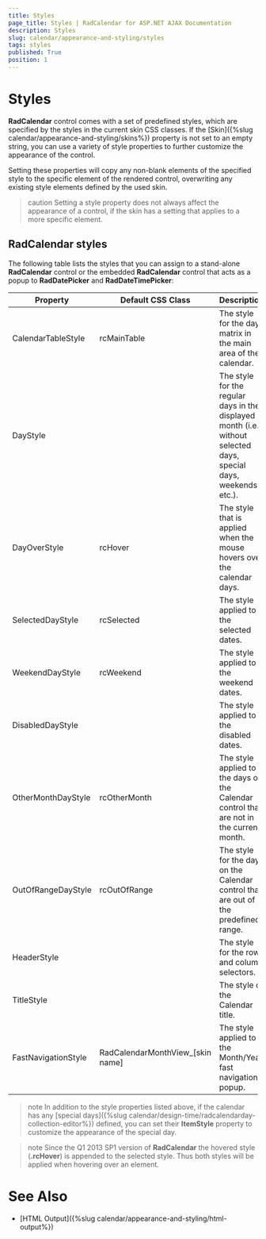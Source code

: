 ```yaml
---
title: Styles
page_title: Styles | RadCalendar for ASP.NET AJAX Documentation
description: Styles
slug: calendar/appearance-and-styling/styles
tags: styles
published: True
position: 1
---
```


# Styles



**RadCalendar** control comes with a set of predefined styles, which are specified by the styles in the current skin CSS classes. If the [Skin]({%slug calendar/appearance-and-styling/skins%}) property is not set to an empty string, you can use a variety of style properties to further customize the appearance of the control.

Setting these properties will copy any non-blank elements of the specified style to the specific element of the rendered control, overwriting any existing style elements defined by the used skin.

>caution 
Setting a style property does not always affect the appearance of a control, if the skin has a setting that applies to a more specific element.
>


## RadCalendar styles

The following table lists the styles that you can assign to a stand-alone **RadCalendar** control or the embedded **RadCalendar** control that acts as a popup to **RadDatePicker** and **RadDateTimePicker**:


| Property | Default CSS Class | Description |
| ------ | ------ | ------ |
|CalendarTableStyle|rcMainTable|The style for the day matrix in the main area of the calendar.|
|DayStyle||The style for the regular days in the displayed month (i.e. without selected days, special days, weekends, etc.).|
|DayOverStyle|rcHover|The style that is applied when the mouse hovers over the calendar days.|
|SelectedDayStyle|rcSelected|The style applied to the selected dates.|
|WeekendDayStyle|rcWeekend|The style applied to the weekend dates.|
|DisabledDayStyle||The style applied to the disabled dates.|
|OtherMonthDayStyle|rcOtherMonth|The style applied to the days on the Calendar control that are not in the current month.|
|OutOfRangeDayStyle|rcOutOfRange|The style for the days on the Calendar control that are out of the predefined range.|
|HeaderStyle||The style for the row and column selectors.|
|TitleStyle||The style of the Calendar title.|
|FastNavigationStyle|RadCalendarMonthView_[skin name]|The style applied to the Month/Year fast navigation popup.|

>note 
In addition to the style properties listed above, if the calendar has any [special days]({%slug calendar/design-time/radcalendarday-collection-editor%}) defined, you can set their **ItemStyle** property to customize the appearance of the special day.
>



>note 
Since the Q1 2013 SP1 version of **RadCalendar** the hovered style (**.rcHover**) is appended to the selected style. Thus both styles will be applied when hovering over an element.
>




# See Also

 * [HTML Output]({%slug calendar/appearance-and-styling/html-output%})
